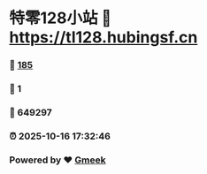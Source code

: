# 特零128小站 :link: https://tl128.hubingsf.cn 
### :page_facing_up: [185](https://tl128.hubingsf.cn/tag.html) 
### :speech_balloon: 1 
### :hibiscus: 649297 
### :alarm_clock: 2025-10-16 17:32:46 
### Powered by :heart: [Gmeek](https://github.com/Meekdai/Gmeek)
